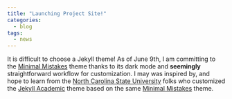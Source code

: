 ```yaml
---
title: "Launching Project Site!"
categories:
  - blog
tags:
  - news
---
```


It is difficult to choose a Jekyll theme! As of June 9th, I am committing to the [Minimal Mistakes](https://github.com/mmistakes/minimal-mistakes) theme thanks to its dark mode and **seemingly** straightforward workflow for customization. I may was inspired by, and hope to learn from the [North Carolina State University](https://www.lib.ncsu.edu/projects/jekyll-academic) folks who customized the [Jekyll Academic](https://github.com/NCSU-Libraries/jekyll-academic) theme based on the same [Minimal Mistakes](https://github.com/mmistakes/minimal-mistakes) theme.
